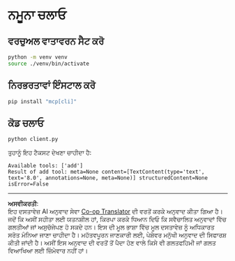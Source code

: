 <!--
CO_OP_TRANSLATOR_METADATA:
{
  "original_hash": "c3c28b090a54f59374677200e23a809e",
  "translation_date": "2025-10-06T16:04:25+00:00",
  "source_file": "03-GettingStarted/10-advanced/code/python/README.md",
  "language_code": "pa"
}
-->
# ਨਮੂਨਾ ਚਲਾਓ

## ਵਰਚੁਅਲ ਵਾਤਾਵਰਨ ਸੈਟ ਕਰੋ

```sh
python -m venv venv
source ./venv/bin/activate
```

## ਨਿਰਭਰਤਾਵਾਂ ਇੰਸਟਾਲ ਕਰੋ

```sh
pip install "mcp[cli]"
```

## ਕੋਡ ਚਲਾਓ

```sh
python client.py
```

ਤੁਹਾਨੂੰ ਇਹ ਟੈਕਸਟ ਦੇਖਣਾ ਚਾਹੀਦਾ ਹੈ:

```text
Available tools: ['add']
Result of add tool: meta=None content=[TextContent(type='text', text='8.0', annotations=None, meta=None)] structuredContent=None isError=False
```

---

**ਅਸਵੀਕਰਤੀ**:  
ਇਹ ਦਸਤਾਵੇਜ਼ AI ਅਨੁਵਾਦ ਸੇਵਾ [Co-op Translator](https://github.com/Azure/co-op-translator) ਦੀ ਵਰਤੋਂ ਕਰਕੇ ਅਨੁਵਾਦ ਕੀਤਾ ਗਿਆ ਹੈ। ਜਦੋਂ ਕਿ ਅਸੀਂ ਸਹੀਤਾ ਲਈ ਯਤਨਸ਼ੀਲ ਹਾਂ, ਕਿਰਪਾ ਕਰਕੇ ਧਿਆਨ ਦਿਓ ਕਿ ਸਵੈਚਾਲਿਤ ਅਨੁਵਾਦਾਂ ਵਿੱਚ ਗਲਤੀਆਂ ਜਾਂ ਅਸੁਚੱਜੇਪਣ ਹੋ ਸਕਦੇ ਹਨ। ਇਸ ਦੀ ਮੂਲ ਭਾਸ਼ਾ ਵਿੱਚ ਮੂਲ ਦਸਤਾਵੇਜ਼ ਨੂੰ ਅਧਿਕਾਰਤ ਸਰੋਤ ਮੰਨਿਆ ਜਾਣਾ ਚਾਹੀਦਾ ਹੈ। ਮਹੱਤਵਪੂਰਨ ਜਾਣਕਾਰੀ ਲਈ, ਪੇਸ਼ੇਵਰ ਮਨੁੱਖੀ ਅਨੁਵਾਦ ਦੀ ਸਿਫਾਰਸ਼ ਕੀਤੀ ਜਾਂਦੀ ਹੈ। ਅਸੀਂ ਇਸ ਅਨੁਵਾਦ ਦੀ ਵਰਤੋਂ ਤੋਂ ਪੈਦਾ ਹੋਣ ਵਾਲੇ ਕਿਸੇ ਵੀ ਗਲਤਫਹਿਮੀ ਜਾਂ ਗਲਤ ਵਿਆਖਿਆ ਲਈ ਜ਼ਿੰਮੇਵਾਰ ਨਹੀਂ ਹਾਂ।